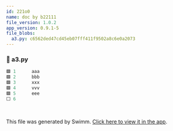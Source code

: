 ```yaml
---
id: 221o0
name: doc by b22111
file_version: 1.0.2
app_version: 0.9.1-5
file_blobs:
  a3.py: c6562ded47cd45eb07fff411f9502a8c6e0a2073
---
```


<!-- NOTE-swimm-snippet: the lines below link your snippet to Swimm -->
### 📄 a3.py
```python
🟩 1      aaa
🟩 2      bbb
🟩 3      xxx
🟩 4      vvv
🟩 5      eee
⬜ 6      
```

<br/>

This file was generated by Swimm. [Click here to view it in the app](http://localhost:5000/repos/Z2l0aHViJTNBJTNBdDElM0ElM0FlcmFuLXN3aW1t/docs/221o0).